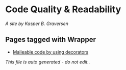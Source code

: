﻿# Code Quality & Readability
*A site by Kasper B. Graversen*

## Pages tagged with **Wrapper**

* [Malleable code by using decorators](Articles/Design/MalleableCodeUsingDecorators.md)



*This file is auto generated - do not edit..*
